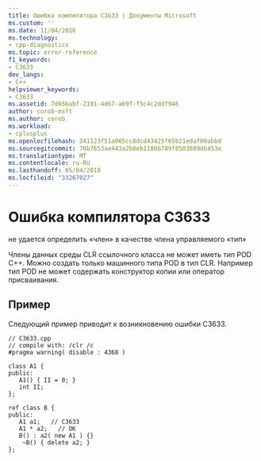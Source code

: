 ```yaml
---
title: Ошибка компилятора C3633 | Документы Microsoft
ms.custom: ''
ms.date: 11/04/2016
ms.technology:
- cpp-diagnostics
ms.topic: error-reference
f1_keywords:
- C3633
dev_langs:
- C++
helpviewer_keywords:
- C3633
ms.assetid: 7d65babf-2191-4d67-a69f-f5c4c2ddf946
author: corob-msft
ms.author: corob
ms.workload:
- cplusplus
ms.openlocfilehash: 341123f51a065cc8dcd43425f65b21edaf00abbd
ms.sourcegitcommit: 76b7653ae443a2b8eb1186b789f8503609d6453e
ms.translationtype: MT
ms.contentlocale: ru-RU
ms.lasthandoff: 05/04/2018
ms.locfileid: "33267027"
---
```

# <a name="compiler-error-c3633"></a>Ошибка компилятора C3633
не удается определить «член» в качестве члена управляемого «тип»  
  
Члены данных среды CLR ссылочного класса не может иметь тип POD C++.  Можно создать только машинного типа POD в тип CLR.  Например тип POD не может содержать конструктор копии или оператор присваивания.  
  
## <a name="example"></a>Пример  
Следующий пример приводит к возникновению ошибки C3633.  
  
```  
// C3633.cpp  
// compile with: /clr /c  
#pragma warning( disable : 4368 )  
  
class A1 {  
public:  
   A1() { II = 0; }  
   int II;  
};  
  
ref class B {  
public:  
   A1 a1;   // C3633  
   A1 * a2;   // OK  
   B() : a2( new A1 ) {}  
    ~B() { delete a2; }  
};  
```  
